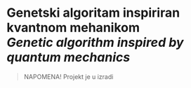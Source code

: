 # Genetski algoritam inspiriran kvantnom mehanikom<br>_Genetic algorithm inspired by quantum mechanics_

> NAPOMENA! Projekt je u izradi
